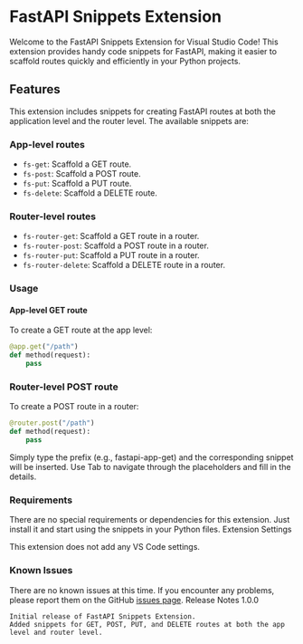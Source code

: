 # FastAPI Snippets Extension

Welcome to the FastAPI Snippets Extension for Visual Studio Code! This extension provides handy code snippets for FastAPI, making it easier to scaffold routes quickly and efficiently in your Python projects.

## Features

This extension includes snippets for creating FastAPI routes at both the application level and the router level. The available snippets are:

### App-level routes

- `fs-get`: Scaffold a GET route.
- `fs-post`: Scaffold a POST route.
- `fs-put`: Scaffold a PUT route.
- `fs-delete`: Scaffold a DELETE route.

### Router-level routes

- `fs-router-get`: Scaffold a GET route in a router.
- `fs-router-post`: Scaffold a POST route in a router.
- `fs-router-put`: Scaffold a PUT route in a router.
- `fs-router-delete`: Scaffold a DELETE route in a router.

### Usage

#### App-level GET route

To create a GET route at the app level:

```python
@app.get("/path")
def method(request):
    pass
```

### Router-level POST route

To create a POST route in a router:

```python
@router.post("/path")
def method(request):
    pass
```

Simply type the prefix (e.g., fastapi-app-get) and the corresponding snippet will be inserted. Use Tab to navigate through the placeholders and fill in the details.

### Requirements

There are no special requirements or dependencies for this extension. Just install it and start using the snippets in your Python files.
Extension Settings

This extension does not add any VS Code settings.

### Known Issues

There are no known issues at this time. If you encounter any problems, please report them on the GitHub [issues page](https://github.com/Likhith-18/fastapi-vscode-extension/issues).
Release Notes
1.0.0

    Initial release of FastAPI Snippets Extension.
    Added snippets for GET, POST, PUT, and DELETE routes at both the app level and router level.
